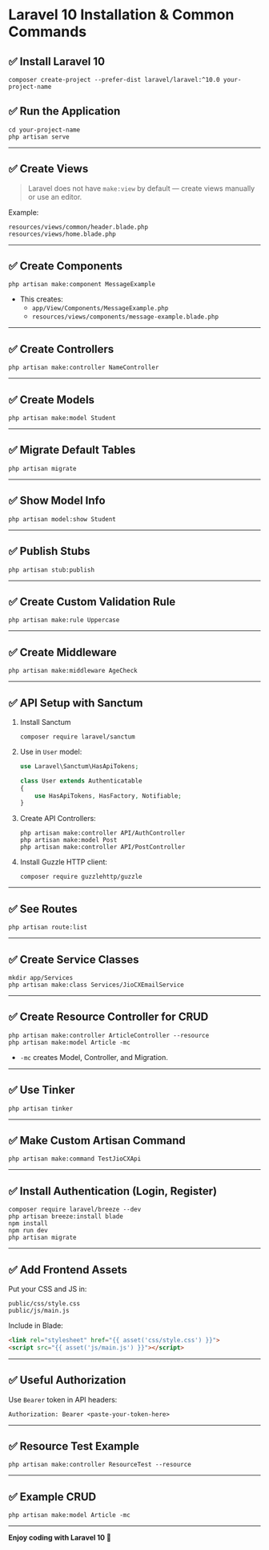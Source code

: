 # Laravel 10 Installation & Common Commands

## ✅ Install Laravel 10

```
composer create-project --prefer-dist laravel/laravel:^10.0 your-project-name
```

## ✅ Run the Application

```
cd your-project-name
php artisan serve
```

---

## ✅ Create Views

> Laravel does not have `make:view` by default — create views manually or use an editor.

Example:

```
resources/views/common/header.blade.php
resources/views/home.blade.php
```

---

## ✅ Create Components

```
php artisan make:component MessageExample
```

- This creates:
  - `app/View/Components/MessageExample.php`
  - `resources/views/components/message-example.blade.php`

---

## ✅ Create Controllers

```
php artisan make:controller NameController
```

---

## ✅ Create Models

```
php artisan make:model Student
```

---

## ✅ Migrate Default Tables

```
php artisan migrate
```

---

## ✅ Show Model Info

```
php artisan model:show Student
```

---

## ✅ Publish Stubs

```
php artisan stub:publish
```

---

## ✅ Create Custom Validation Rule

```
php artisan make:rule Uppercase
```

---

## ✅ Create Middleware

```
php artisan make:middleware AgeCheck
```

---

## ✅ API Setup with Sanctum

1. Install Sanctum
   ```
   composer require laravel/sanctum
   ```

2. Use in `User` model:
   ```php
   use Laravel\Sanctum\HasApiTokens;

   class User extends Authenticatable
   {
       use HasApiTokens, HasFactory, Notifiable;
   }
   ```

3. Create API Controllers:
   ```
   php artisan make:controller API/AuthController
   php artisan make:model Post
   php artisan make:controller API/PostController
   ```

4. Install Guzzle HTTP client:
   ```
   composer require guzzlehttp/guzzle
   ```

---

## ✅ See Routes

```
php artisan route:list
```

---

## ✅ Create Service Classes

```
mkdir app/Services
php artisan make:class Services/JioCXEmailService
```

---

## ✅ Create Resource Controller for CRUD

```
php artisan make:controller ArticleController --resource
php artisan make:model Article -mc
```

- `-mc` creates Model, Controller, and Migration.

---

## ✅ Use Tinker

```
php artisan tinker
```

---

## ✅ Make Custom Artisan Command

```
php artisan make:command TestJioCXApi
```

---

## ✅ Install Authentication (Login, Register)

```
composer require laravel/breeze --dev
php artisan breeze:install blade
npm install
npm run dev
php artisan migrate
```

---

## ✅ Add Frontend Assets

Put your CSS and JS in:
```
public/css/style.css
public/js/main.js
```

Include in Blade:
```html
<link rel="stylesheet" href="{{ asset('css/style.css') }}">
<script src="{{ asset('js/main.js') }}"></script>
```

---

## ✅ Useful Authorization

Use `Bearer` token in API headers:
```
Authorization: Bearer <paste-your-token-here>
```

---

## ✅ Resource Test Example

```
php artisan make:controller ResourceTest --resource
```

---

## ✅ Example CRUD

```
php artisan make:model Article -mc
```

---

**Enjoy coding with Laravel 10 🚀**

